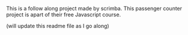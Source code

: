 This is a follow along project made by scrimba. This passenger counter project is apart of their free Javascript course. 

(will update this readme file as I go along)